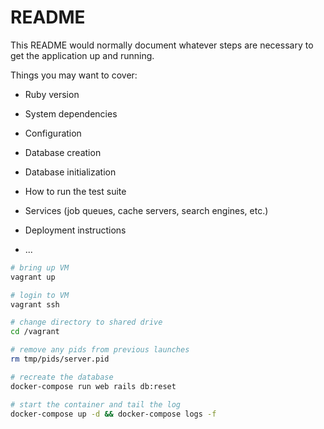# README

This README would normally document whatever steps are necessary to get the
application up and running.

Things you may want to cover:

* Ruby version

* System dependencies

* Configuration

* Database creation

* Database initialization

* How to run the test suite

* Services (job queues, cache servers, search engines, etc.)

* Deployment instructions

* ...


```bash
# bring up VM
vagrant up

# login to VM
vagrant ssh

# change directory to shared drive
cd /vagrant

# remove any pids from previous launches
rm tmp/pids/server.pid

# recreate the database
docker-compose run web rails db:reset

# start the container and tail the log
docker-compose up -d && docker-compose logs -f
```

